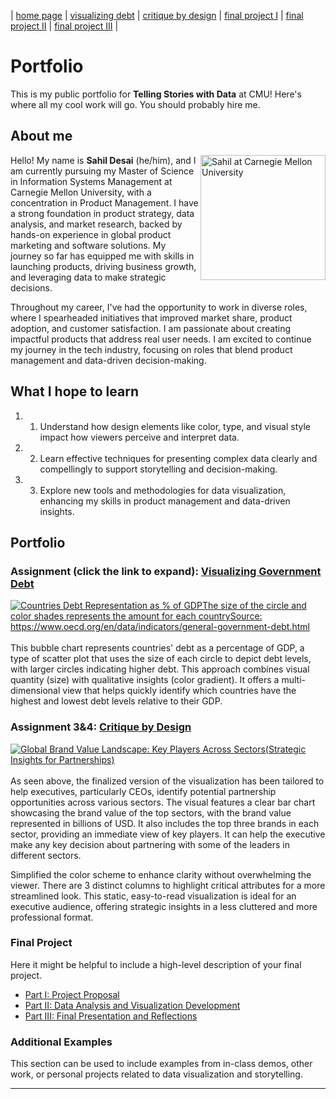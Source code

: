 | [home page](https://cmustudent.github.io/tswd-portfolio-templates/) | [visualizing debt](visualizing-government-debt) | [critique by design](critique-by-design) | [final project I](final-project-part-one) | [final project II](final-project-part-two) | [final project III](final-project-part-three) |

# Portfolio
This is my public portfolio for **Telling Stories with Data** at CMU! Here's where all my cool work will go. You should probably hire me.

## About me
<img src="IMG_2024_08_25-12_43_14_6070_262BB060.jpeg" alt="Sahil at Carnegie Mellon University" width="200" align="right"/>

Hello! My name is **Sahil Desai** (he/him), and I am currently pursuing my Master of Science in Information Systems Management at Carnegie Mellon University, with a concentration in Product Management. I have a strong foundation in product strategy, data analysis, and market research, backed by hands-on experience in global product marketing and software solutions. My journey so far has equipped me with skills in launching products, driving business growth, and leveraging data to make strategic decisions.

Throughout my career, I've had the opportunity to work in diverse roles, where I spearheaded initiatives that improved market share, product adoption, and customer satisfaction. I am passionate about creating impactful products that address real user needs. I am excited to continue my journey in the tech industry, focusing on roles that blend product management and data-driven decision-making.

## What I hope to learn
1. 1. Understand how design elements like color, type, and visual style impact how viewers perceive and interpret data.
2. 2. Learn effective techniques for presenting complex data clearly and compellingly to support storytelling and decision-making.
3. 3. Explore new tools and methodologies for data visualization, enhancing my skills in product management and data-driven insights.

## Portfolio

### Assignment (click the link to expand): [Visualizing Government Debt](visualizing-government-debt)

<div class='tableauPlaceholder' id='viz1726011067335' style='position: relative'>
  <noscript>
    <a href='#'>
      <img alt='Countries Debt Representation as % of GDPThe size of the circle and color shades represents the amount for each countrySource: https:&#47;&#47;www.oecd.org&#47;en&#47;data&#47;indicators&#47;general-government-debt.html ' src='https:&#47;&#47;public.tableau.com&#47;static&#47;images&#47;Co&#47;CountriesDebtRepresentation&#47;CountriesDebtRepresentationasofGDP&#47;1_rss.png' style='border: none' />
    </a>
  </noscript>
  <object class='tableauViz'  style='display:none;'>
    <param name='host_url' value='https%3A%2F%2Fpublic.tableau.com%2F' /> 
    <param name='embed_code_version' value='3' /> <param name='site_root' value='' />
    <param name='name' value='CountriesDebtRepresentation&#47;CountriesDebtRepresentationasofGDP' />
    <param name='tabs' value='no' />
    <param name='toolbar' value='yes' />
    <param name='static_image' value='https:&#47;&#47;public.tableau.com&#47;static&#47;images&#47;Co&#47;CountriesDebtRepresentation&#47;CountriesDebtRepresentationasofGDP&#47;1.png' /> 
    <param name='animate_transition' value='yes' />
    <param name='display_static_image' value='yes' />
    <param name='display_spinner' value='yes' />
    <param name='display_overlay' value='yes' />
    <param name='display_count' value='yes' />
    <param name='language' value='en-US' />
    <param name='filter' value='publish=yes' />
  </object></div>                
  <script type='text/javascript'>                    
    var divElement = document.getElementById('viz1726011067335');                    
    var vizElement = divElement.getElementsByTagName('object')[0];                    
    vizElement.style.width='100%';vizElement.style.height=(divElement.offsetWidth*0.75)+'px';                    
    var scriptElement = document.createElement('script');                    
    scriptElement.src = 'https://public.tableau.com/javascripts/api/viz_v1.js';                    
    vizElement.parentNode.insertBefore(scriptElement, vizElement);                
  </script>
<br>
This bubble chart represents countries' debt as a percentage of GDP, a type of scatter plot that uses the size of each circle to depict debt levels, with larger circles indicating higher debt. This approach combines visual quantity (size) with qualitative insights (color gradient). It offers a multi-dimensional view that helps quickly identify which countries have the highest and lowest debt levels relative to their GDP.

### Assignment 3&4: [Critique by Design](critique-by-design)

<div class='tableauPlaceholder' id='viz1726716899509' style='position: relative'>
  <noscript>
    <a href='#'>
      <img alt='Global Brand Value Landscape: Key Players Across Sectors(Strategic Insights for Partnerships) ' src='https:&#47;&#47;public.tableau.com&#47;static&#47;images&#47;Pr&#47;Project1_17266222988410&#47;GlobalBrandValuebySector&#47;1_rss.png' style='border: none' />
    </a>
  </noscript>
  <object class='tableauViz'  style='display:none;'>
    <param name='host_url' value='https%3A%2F%2Fpublic.tableau.com%2F' />
    <param name='embed_code_version' value='3' /> 
    <param name='site_root' value='' />
    <param name='name' value='Project1_17266222988410&#47;GlobalBrandValuebySector' />
    <param name='tabs' value='no' />
    <param name='toolbar' value='yes' />
    <param name='static_image' value='https:&#47;&#47;public.tableau.com&#47;static&#47;images&#47;Pr&#47;Project1_17266222988410&#47;GlobalBrandValuebySector&#47;1.png' /> 
    <param name='animate_transition' value='yes' />
    <param name='display_static_image' value='yes' />
    <param name='display_spinner' value='yes' />
    <param name='display_overlay' value='yes' />
    <param name='display_count' value='yes' />
    <param name='language' value='en-US' />
  </object>
</div>                
<script type='text/javascript'>                    
  var divElement = document.getElementById('viz1726716899509');                    
  var vizElement = divElement.getElementsByTagName('object')[0];                    
  vizElement.style.width='100%';vizElement.style.height=(divElement.offsetWidth*0.75)+'px';                    
  var scriptElement = document.createElement('script');                    
  scriptElement.src = 'https://public.tableau.com/javascripts/api/viz_v1.js';                    
  vizElement.parentNode.insertBefore(scriptElement, vizElement);                
</script>
<br>
As seen above, the finalized version of the visualization has been tailored to help executives, particularly CEOs, identify potential partnership opportunities across various sectors. The visual features a clear bar chart showcasing the brand value of the top sectors, with the brand value represented in billions of USD. It also includes the top three brands in each sector, providing an immediate view of key players. It can help the executive make any key decision about partnering with some of the leaders in different sectors.

Simplified the color scheme to enhance clarity without overwhelming the viewer. There are 3 distinct columns to highlight critical attributes for a more streamlined look. This static, easy-to-read visualization is ideal for an executive audience, offering strategic insights in a less cluttered and more professional format.

### Final Project
Here it might be helpful to include a high-level description of your final project.

- [Part I: Project Proposal](final-project-part-one)
- [Part II: Data Analysis and Visualization Development](final-project-part-two)
- [Part III: Final Presentation and Reflections](final-project-part-three)

### Additional Examples
This section can be used to include examples from in-class demos, other work, or personal projects related to data visualization and storytelling.

---
